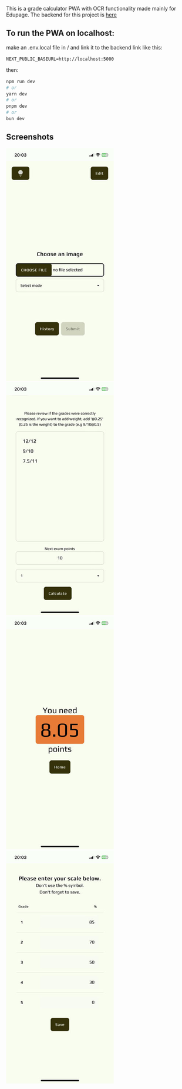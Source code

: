 This is a grade calculator PWA with OCR functionality made mainly for Edupage.
The backend for this project is [here](https://github.com/MasterPieceSVK/grade_calculator_v3) 

## To run the PWA on localhost:

make an .env.local file in / and link it to the backend link like this:
```
NEXT_PUBLIC_BASEURL=http://localhost:5000
```
then:

```bash
npm run dev
# or
yarn dev
# or
pnpm dev
# or
bun dev
```


## Screenshots

![screenshot](https://github.com/MasterPieceSVK/grade_calculator_v3_frontend/blob/master/screenshot4.jpg)
![screenshot](https://github.com/MasterPieceSVK/grade_calculator_v3_frontend/blob/master/screenshot3.jpg)
![screenshot](https://github.com/MasterPieceSVK/grade_calculator_v3_frontend/blob/master/screenshot2.jpg)
![screenshot](https://github.com/MasterPieceSVK/grade_calculator_v3_frontend/blob/master/screenshot1.jpg)
